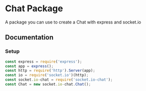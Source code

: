 # Chat Package
A package you can use to create a Chat with express and socket.io

## Documentation
### Setup
```js
const express = require('express');
const app = express();
const http = require('http').Server(app);
const io = require('socket.io')(http);
const socket.io-chat = require('socket.io-chat');
const Chat = new socket.io-chat.Chat();
```
